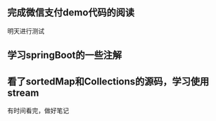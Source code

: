 ## 完成微信支付demo代码的阅读
明天进行测试

## 学习springBoot的一些注解

## 看了sortedMap和Collections的源码，学习使用stream
有时间看完，做好笔记